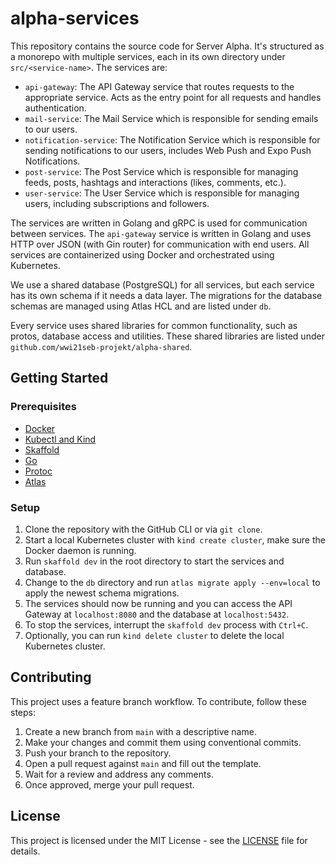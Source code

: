# alpha-services

This repository contains the source code for Server Alpha. It's structured as a monorepo with multiple services, each in its own directory under `src/<service-name>`. The services are:

- `api-gateway`: The API Gateway service that routes requests to the appropriate service. Acts as the entry point for all requests and handles authentication.
- `mail-service`: The Mail Service which is responsible for sending emails to our users.
- `notification-service`: The Notification Service which is responsible for sending notifications to our users, includes Web Push and Expo Push Notifications.
- `post-service`: The Post Service which is responsible for managing feeds, posts, hashtags and interactions (likes, comments, etc.).
- `user-service`: The User Service which is responsible for managing users, including subscriptions and followers.

The services are written in Golang and gRPC is used for communication between services. The `api-gateway` service is written in Golang and uses HTTP over JSON (with Gin router) for communication with end users. All services are containerized using Docker and orchestrated using Kubernetes.

We use a shared database (PostgreSQL) for all services, but each service has its own schema if it needs a data layer. The migrations for the database schemas are managed using Atlas HCL and are listed under `db`.

Every service uses shared libraries for common functionality, such as protos, database access and utilities. These shared libraries are listed under `github.com/wwi21seb-projekt/alpha-shared`.

## Getting Started

### Prerequisites

- [Docker](https://docs.docker.com/get-docker/)
- [Kubectl and Kind](https://kubernetes.io/docs/tasks/tools/)
- [Skaffold](https://skaffold.dev/docs/install/)
- [Go](https://golang.org/doc/install)
- [Protoc](https://grpc.io/docs/protoc-installation/)
- [Atlas](https://atlasgo.io/getting-started)

### Setup

1. Clone the repository with the GitHub CLI or via `git clone`.
2. Start a local Kubernetes cluster with `kind create cluster`, make sure the Docker daemon is running.
3. Run `skaffold dev` in the root directory to start the services and database.
4. Change to the `db` directory and run `atlas migrate apply --env=local` to apply the newest schema migrations.
5. The services should now be running and you can access the API Gateway at `localhost:8080` and the database at `localhost:5432`.
6. To stop the services, interrupt the `skaffold dev` process with `Ctrl+C`.
7. Optionally, you can run `kind delete cluster` to delete the local Kubernetes cluster.

## Contributing

This project uses a feature branch workflow. To contribute, follow these steps:

1. Create a new branch from `main` with a descriptive name.
2. Make your changes and commit them using conventional commits.
3. Push your branch to the repository.
4. Open a pull request against `main` and fill out the template.
5. Wait for a review and address any comments.
6. Once approved, merge your pull request.

## License

This project is licensed under the MIT License - see the [LICENSE](LICENSE) file for details.
